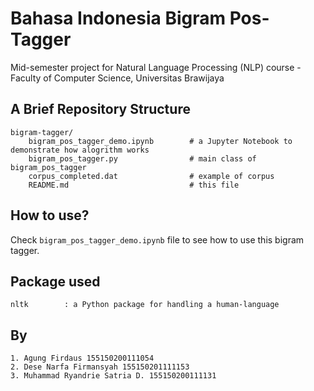 # Bahasa Indonesia Bigram Pos-Tagger

Mid-semester project for Natural Language Processing (NLP) course - Faculty of Computer Science, Universitas Brawijaya

## A Brief Repository Structure

```text
bigram-tagger/
    bigram_pos_tagger_demo.ipynb        # a Jupyter Notebook to demonstrate how alogrithm works
    bigram_pos_tagger.py                # main class of bigram_pos_tagger
    corpus_completed.dat                # example of corpus
    README.md                           # this file
```

## How to use?

Check `bigram_pos_tagger_demo.ipynb` file to see how to use this bigram tagger.

## Package used

```text
nltk        : a Python package for handling a human-language
```

## By

```text
1. Agung Firdaus 155150200111054
2. Dese Narfa Firmansyah 155150201111153
3. Muhammad Ryandrie Satria D. 155150200111131
```
